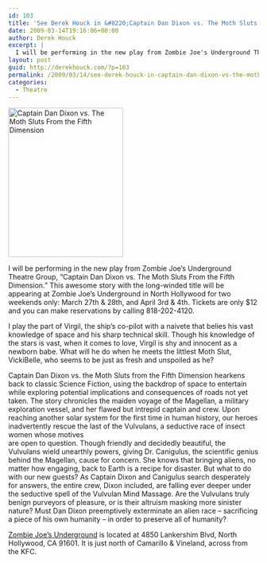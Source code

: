 ```yaml
---
id: 103
title: 'See Derek Houck in &#8220;Captain Dan Dixon vs. The Moth Sluts From the Fifth Dimension&#8221;'
date: 2009-03-14T19:16:06+00:00
author: Derek Houck
excerpt: |
  I will be performing in the new play from Zombie Joe's Underground Theatre Group, "Captain Dan Dixon vs. The Moth Sluts From the Fifth Dimension." This awesome story with the long-winded title will be appearing at Zombie Joe's Underground in North Hollywood for two weekends only: March 27th & 28th, and April 3rd & 4th. Tickets are only $12 and you can make reservations by calling 818-202-4120.
layout: post
guid: http://derekhouck.com/?p=103
permalink: /2009/03/14/see-derek-houck-in-captain-dan-dixon-vs-the-moth-sluts-from-the-fifth-dimension/
categories:
  - Theatre
---
```

<img src="http://derekhouck.com/wp-content/uploads/2009/03/dan-dixon_flyeremail-231x300.jpg" alt="Captain Dan Dixon vs. The Moth Sluts From the Fifth Dimension" title="Captain Dan Dixon vs. The Moth Sluts From the Fifth Dimension" width="231" height="300" class="aligncenter size-medium wp-image-105" srcset="http://derekhouck.com/wp-content/uploads/2009/03/dan-dixon_flyeremail-231x300.jpg 231w, http://derekhouck.com/wp-content/uploads/2009/03/dan-dixon_flyeremail.jpg 791w" sizes="(max-width: 231px) 100vw, 231px" />

I will be performing in the new play from Zombie Joe&#8217;s Underground Theatre Group, &#8220;Captain Dan Dixon vs. The Moth Sluts From the Fifth Dimension.&#8221; This awesome story with the long-winded title will be appearing at Zombie Joe&#8217;s Underground in North Hollywood for two weekends only: March 27th & 28th, and April 3rd & 4th. Tickets are only $12 and you can make reservations by calling 818-202-4120.

I play the part of Virgil, the ship&#8217;s co-pilot with a naivete that belies his vast knowledge of space and his sharp technical skill. Though his knowledge of the stars is vast, when it comes to love, Virgil is shy and innocent as a newborn babe. What will he do when he meets the littlest Moth Slut, VickiBelle, who seems to be just as fresh and unspoiled as he?

Captain Dan Dixon vs. the Moth Sluts from the Fifth Dimension hearkens back to classic Science Fiction, using the backdrop of space to entertain while exploring potential implications and consequences of roads not yet taken. The story chronicles the maiden voyage of the Magellan, a military exploration vessel, and her flawed but intrepid captain and crew. Upon reaching another solar system for the first time in human history, our heroes inadvertently rescue the last of the Vulvulans, a seductive race of insect women whose motives  
are open to question. Though friendly and decidedly beautiful, the Vulvulans wield unearthly powers, giving Dr. Canigulus, the scientific genius behind the Magellan, cause for concern. She knows that bringing aliens, no matter how engaging, back to Earth is a recipe for disaster. But what to do with our new guests? As Captain Dixon and Canigulus search desperately for answers, the entire crew, Dixon included, are falling ever deeper under the seductive spell of the Vulvulan Mind Massage. Are the Vulvulans truly benign purveyors of pleasure, or is their altruism masking more sinister nature? Must Dan Dixon preemptively exterminate an alien race &#8211; sacrificing a piece of his own humanity &#8211; in order to preserve all of humanity?

[Zombie Joe&#8217;s Underground](http://www.zombiejoes.com) is located at 4850 Lankershim Blvd, North Hollywood, CA 91601. It is just north of Camarillo & Vineland, across from the KFC.